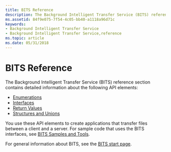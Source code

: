 ```yaml
---
title: BITS Reference
description: The Background Intelligent Transfer Service (BITS) reference section contains detailed information about the following API elements.
ms.assetid: 84f9e075-7f54-4c05-bb40-a1118a96d71c
keywords:
- Background Intelligent Transfer Service
- Background Intelligent Transfer Service,reference
ms.topic: article
ms.date: 05/31/2018
---
```


# BITS Reference

The Background Intelligent Transfer Service (BITS) reference section contains detailed information about the following API elements:

-   [Enumerations](bits-enumerations.md)
-   [Interfaces](bits-interfaces.md)
-   [Return Values](bits-return-values.md)
-   [Structures and Unions](bits-c---structures-and-unions.md)

You use these API elements to create applications that transfer files between a client and a server. For sample code that uses the BITS interfaces, see [BITS Samples and Tools](bits-samples-and-tools.md).

For general information about BITS, see the [BITS start page](background-intelligent-transfer-service-portal.md).

 

 




